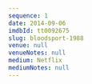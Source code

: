 ```yaml
---
sequence: 1
date: 2014-09-06
imdbId: tt0092675
slug: bloodsport-1988
venue: null
venueNotes: null
medium: Netflix
mediumNotes: null
---
```


